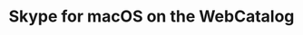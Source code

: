 ---
name: Skype
category: Social Networking
title: Skype for macOS on the WebCatalog
key: skype
fullUrl: 'https://web.skype.com'
hostname: web.skype.com

---